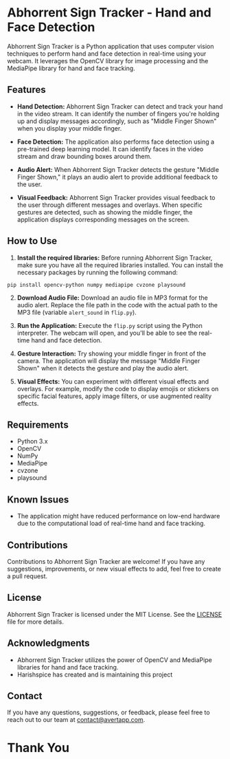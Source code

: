 # Abhorrent Sign Tracker - Hand and Face Detection

Abhorrent Sign Tracker is a Python application that uses computer vision techniques to perform hand and face detection in real-time using your webcam. It leverages the OpenCV library for image processing and the MediaPipe library for hand and face tracking.

## Features

- **Hand Detection:** Abhorrent Sign Tracker can detect and track your hand in the video stream. It can identify the number of fingers you're holding up and display messages accordingly, such as "Middle Finger Shown" when you display your middle finger.

- **Face Detection:** The application also performs face detection using a pre-trained deep learning model. It can identify faces in the video stream and draw bounding boxes around them.

- **Audio Alert:** When Abhorrent Sign Tracker detects the gesture "Middle Finger Shown," it plays an audio alert to provide additional feedback to the user.

- **Visual Feedback:** Abhorrent Sign Tracker provides visual feedback to the user through different messages and overlays. When specific gestures are detected, such as showing the middle finger, the application displays corresponding messages on the screen.

## How to Use

1. **Install the required libraries:** Before running Abhorrent Sign Tracker, make sure you have all the required libraries installed. You can install the necessary packages by running the following command:

```
pip install opencv-python numpy mediapipe cvzone playsound
```

2. **Download Audio File:** Download an audio file in MP3 format for the audio alert. Replace the file path in the code with the actual path to the MP3 file (variable `alert_sound` in `flip.py`).

3. **Run the Application:** Execute the `flip.py` script using the Python interpreter. The webcam will open, and you'll be able to see the real-time hand and face detection.

4. **Gesture Interaction:** Try showing your middle finger in front of the camera. The application will display the message "Middle Finger Shown" when it detects the gesture and play the audio alert.

5. **Visual Effects:** You can experiment with different visual effects and overlays. For example, modify the code to display emojis or stickers on specific facial features, apply image filters, or use augmented reality effects.

## Requirements

- Python 3.x
- OpenCV
- NumPy
- MediaPipe
- cvzone
- playsound

## Known Issues

- The application might have reduced performance on low-end hardware due to the computational load of real-time hand and face tracking.

## Contributions

Contributions to Abhorrent Sign Tracker are welcome! If you have any suggestions, improvements, or new visual effects to add, feel free to create a pull request.

## License

Abhorrent Sign Tracker is licensed under the MIT License. See the [LICENSE](LICENSE) file for more details.

## Acknowledgments

- Abhorrent Sign Tracker utilizes the power of OpenCV and MediaPipe libraries for hand and face tracking.
- Harishspice has created and is maintaining this project

## Contact

If you have any questions, suggestions, or feedback, please feel free to reach out to our team at [contact@avertapp.com](mailto:harishr.shankar@gmail.com).


# Thank You
